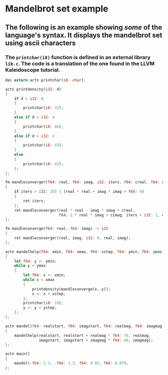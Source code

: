 # Mandelbrot set example
## The following is an example showing *some* of the language's syntax. It displays the mandelbrot set using ascii characters
### The `printchar(i8)` function is defined in an external library `lib.c`. The code is a translation of the one found in the LLVM Kaleidoscope tutorial.

```rust
dec extern actn printchar(i8: char);

actn printdensity(i32: d)
{
    if d > i32: 8
    {
        printchar(i8: 32);
    } 
    else if d > i32: 4
    {
        printchar(i8: 46);
    } 
    else if d > i32: 2 
    {
        printchar(i8: 43);
    }
    else
    {
        printchar(i8: 42);
    };
};

fn mandleconverger(f64: real, f64: imag, i32: iters, f64: creal, f64: cimag) -> i32
{
    if iters > i32: 255 | (real * real + imag * imag > f64: 4)
    {
        ret iters;
    };
    ret mandleconverger(real * real - imag * imag + creal, 
                        f64: 2 * real * imag + cimag, iters + i32: 1, creal, cimag);
};

fn mandleconverge(f64: real, f64: imag) -> i32
{
    ret mandleconverger(real, imag, i32: 0, real, imag);
};

actn mandelhelp(f64: xmin, f64: xmax, f64: xstep, f64: ymin, f64: ymax, f64: ystep)
{
    let f64: y <- ymin;
    while y < ymax
    {
        let f64: x <- xmin;
        while x < xmax
        {
            printdensity(mandleconverge(x, y));
            x <- x + xstep;
        };
        printchar(i8: 10);
        y <- y + ystep;
    };
};

actn mandel(f64: realstart, f64: imagstart, f64: realmag, f64: imagmag) 
{
    mandelhelp(realstart, realstart + realmag * f64: 78, realmag, 
               imagstart, imagstart + imagmag * f64: 40, imagmag);
};

actn main() 
{
    mandel(-f64: 2.3, -f64: 1.3, f64: 0.05, f64: 0.07);
};
```
